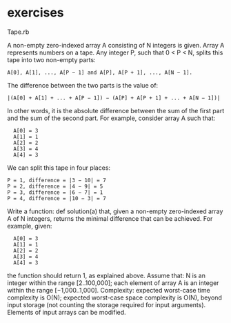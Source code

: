 exercises
=========
Tape.rb

A non-empty zero-indexed array A consisting of N integers is given. Array A represents numbers on a tape.
Any integer P, such that 0 < P < N, splits this tape into two non-empty parts: 
```
A[0], A[1], ..., A[P − 1] and A[P], A[P + 1], ..., A[N − 1].
```
The difference between the two parts is the value of: 
```
|(A[0] + A[1] + ... + A[P − 1]) − (A[P] + A[P + 1] + ... + A[N − 1])|
```

In other words, it is the absolute difference between the sum of the first part and the sum of the second part.
For example, consider array A such that:
```
  A[0] = 3
  A[1] = 1
  A[2] = 2
  A[3] = 4
  A[4] = 3
```
We can split this tape in four places:
```
P = 1, difference = |3 − 10| = 7 
P = 2, difference = |4 − 9| = 5 
P = 3, difference = |6 − 7| = 1 
P = 4, difference = |10 − 3| = 7
```

Write a function:
def solution(a)
that, given a non-empty zero-indexed array A of N integers, returns the minimal difference that can be achieved.
For example, given:
```
  A[0] = 3
  A[1] = 1
  A[2] = 2
  A[3] = 4
  A[4] = 3
```
the function should return 1, as explained above.
Assume that:
N is an integer within the range [2..100,000];
each element of array A is an integer within the range [−1,000..1,000].
Complexity:
expected worst-case time complexity is O(N);
expected worst-case space complexity is O(N), beyond input storage (not counting the storage required for input arguments).
Elements of input arrays can be modified.
